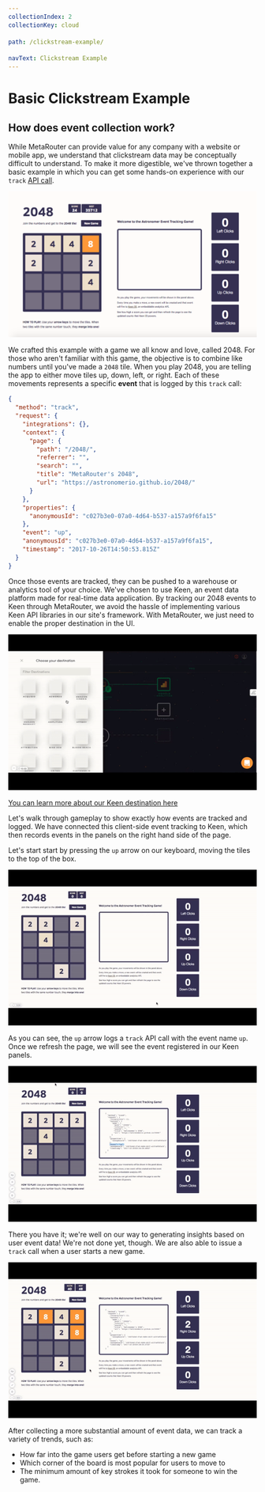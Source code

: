 ```yaml
---
collectionIndex: 2
collectionKey: cloud

path: /clickstream-example/

navText: Clickstream Example
---
```


# Basic Clickstream Example

## How does event collection work?

While MetaRouter can provide value for any company with a website or mobile app, we understand that clickstream data may be conceptually difficult to understand. To make it more digestible, we've thrown together a basic example in which you can get some hands-on experience with our `track` [API call](/sources/analytics-js/#track).

![2048-4](/images/2048-4.png)

We crafted this example with a game we all know and love, called 2048. For those who aren't familiar with this game, the objective is to combine like numbers until you've made a `2048` tile. When you play 2048, you are telling the app to either move tiles up, down, left, or right. Each of these movements represents a specific **event** that is logged by this `track` call:

```JSON
{
  "method": "track",
  "request": {
    "integrations": {},
    "context": {
      "page": {
        "path": "/2048/",
        "referrer": "",
        "search": "",
        "title": "MetaRouter's 2048",
        "url": "https://astronomerio.github.io/2048/"
      }
    },
    "properties": {
      "anonymousId": "c027b3e0-07a0-4d64-b537-a157a9f6fa15"
    },
    "event": "up",
    "anonymousId": "c027b3e0-07a0-4d64-b537-a157a9f6fa15",
    "timestamp": "2017-10-26T14:50:53.815Z"
  }
}
```

Once those events are tracked, they can be pushed to a warehouse or analytics tool of your choice. We've chosen to use Keen, an event data platform made for real-time data application. By tracking our 2048 events to Keen through MetaRouter, we avoid the hassle of implementing various Keen API libraries in our site's framework. With MetaRouter, we just need to enable the proper destination in the UI.

![2048-5](/images/2048-5.gif)

[You can learn more about our Keen destination here](/cloud-destinations/keen-io/)

Let's walk through gameplay to show exactly how events are tracked and logged. We have connected this client-side event tracking to Keen, which then records events in the panels on the right hand side of the page.

Let's start start by pressing the `up` arrow on our keyboard, moving the tiles to the top of the box.

![2048-1](/images/2048-1.gif)

As you can see, the `up` arrow logs a `track` API call with the event name `up`. Once we refresh the page, we will see the event registered in our Keen panels.

![2048-2](/images/2048-2.gif)

There you have it; we're well on our way to generating insights based on user event data! We're not done yet, though. We are also able to issue a `track` call when a user starts a new game.

![2048-3](/images/2048-3.gif)

After collecting a more substantial amount of event data, we can track a variety of trends, such as:

- How far into the game users get before starting a new game
- Which corner of the board is most popular for users to move to
- The minimum amount of key strokes it took for someone to win the game.
